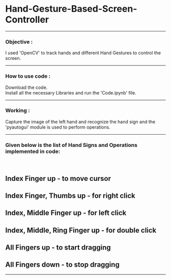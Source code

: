 # Hand-Gesture-Based-Screen-Controller

<hr>
<h3>Objective : </h3>
I used 'OpenCV' to track hands and different Hand Gestures to control the screen. 
<hr>
<h3>How to use code : </h3>
Download the code.<br>
Install all the necessary Libraries and run the 'Code.ipynb' file.
<hr>
<h3>Working : </h3>
Capture the image of the left hand and recognize the hand sign and the 'pyautogui' module is used to perform operations.<br><be>
<hr>
<h3>Given below is the list of Hand Signs and Operations implemented in code:</h3> <br>
<h2>Index Finger up               - to move cursor</h2>
<h2>Index Finger, Thumbs up       - for right click</h2>
<h2>Index, Middle Finger up       - for left click</h2>
<h2>Index, Middle, Ring Finger up - for double click</h2>
<h2>All Fingers up                - to start dragging</h2>
<h2>All Fingers down              - to stop dragging</h2>
<hr>
